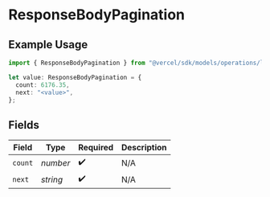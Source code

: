 # ResponseBodyPagination

## Example Usage

```typescript
import { ResponseBodyPagination } from "@vercel/sdk/models/operations/listaccessgroups.js";

let value: ResponseBodyPagination = {
  count: 6176.35,
  next: "<value>",
};
```

## Fields

| Field              | Type               | Required           | Description        |
| ------------------ | ------------------ | ------------------ | ------------------ |
| `count`            | *number*           | :heavy_check_mark: | N/A                |
| `next`             | *string*           | :heavy_check_mark: | N/A                |